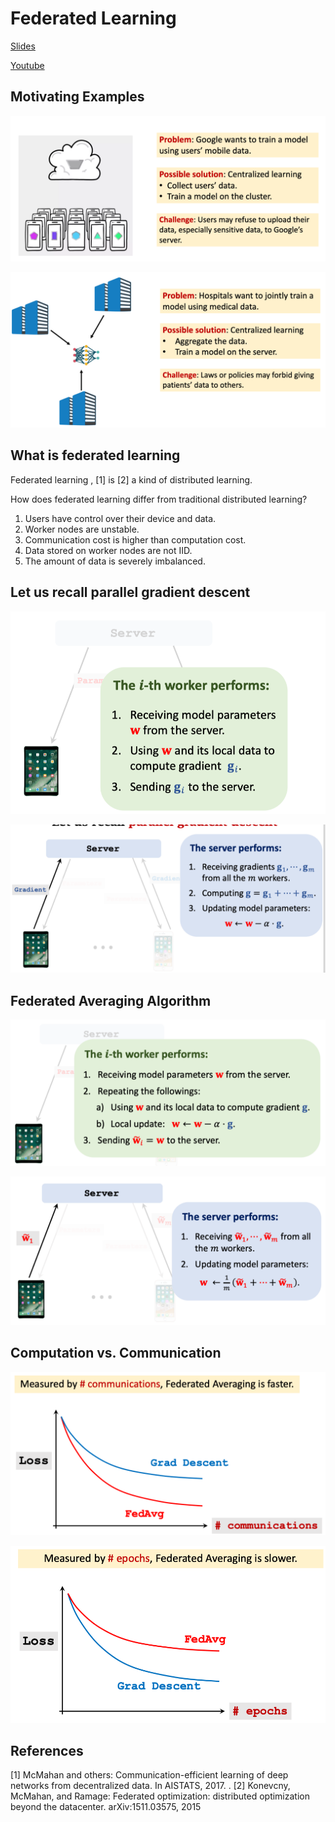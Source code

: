 # Federated Learning

[Slides](https://github.com/wangshusen/DeepLearning/blob/master/Slides/14_Parallel_4.pdf)

[Youtube](https://www.youtube.com/watch?v=STxtRucv_zo)

## Motivating Examples

![federated\_learning\_1](../.gitbook/assets/federated_learning_1.png)

![federated\_learning\_2](../.gitbook/assets/federated_learning_2.png)

## What is federated learning

Federated learning , \[1\] is \[2\] a kind of distributed learning.

How does federated learning differ from traditional distributed learning?

1. Users have control over their device and data.
2. Worker nodes are unstable.
3. Communication cost is higher than computation cost.
4. Data stored on worker nodes are not IID.
5. The amount of data is severely imbalanced.

## Let us recall parallel gradient descent

![federated\_learning\_3](../.gitbook/assets/federated_learning_3.png)

![federated\_learning\_4](../.gitbook/assets/federated_learning_4.png)

## Federated Averaging Algorithm

![federated\_learning\_5](../.gitbook/assets/federated_learning_5.png)

![federated\_learning\_6](../.gitbook/assets/federated_learning_6.png)

## Computation vs. Communication

![federated\_learning\_7](../.gitbook/assets/federated_learning_7.png)

![federated\_learning\_8](../.gitbook/assets/federated_learning_8.png)

## References

\[1\] McMahan and others: Communication-efficient learning of deep networks from decentralized data. In AISTATS, 2017. . \[2\] Konevcny, McMahan, and Ramage: Federated optimization: distributed optimization beyond the datacenter. arXiv:1511.03575, 2015


